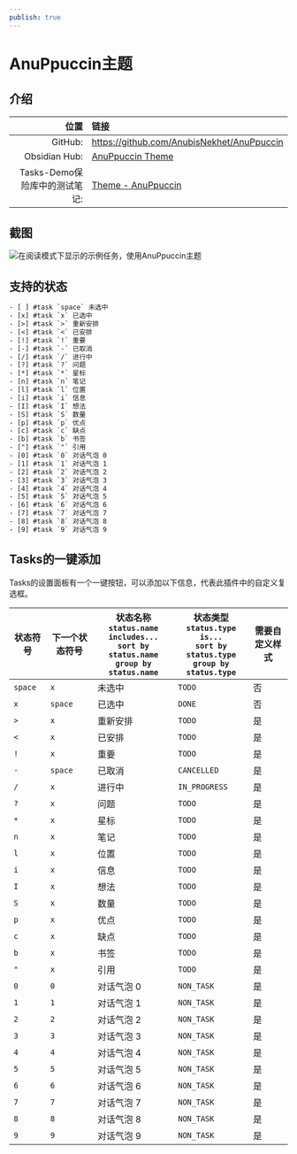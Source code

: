 ```yaml
---
publish: true
---
```


# AnuPpuccin主题

## 介绍

|                       位置 | 链接                                                                                                                                                        |
| ------------------------------:|:----------------------------------------------------------------------------------------------------------------------------------------------------------- |
|                        GitHub: | <https://github.com/AnubisNekhet/AnuPpuccin>                                                                                                                |
|                  Obsidian Hub: | [AnuPpuccin Theme](https://publish.obsidian.md/hub/02+-+Community+Expansions/02.05+All+Community+Expansions/Themes/AnuPpuccin)                              |
| Tasks-Demo保险库中的测试笔记: | [Theme - AnuPpuccin](https://github.com/obsidian-tasks-group/obsidian-tasks/blob/main/resources/sample_vaults/Tasks-Demo/Styling/Theme%20-%20AnuPpuccin.md) |

## 截图

![在阅读模式下显示的示例任务，使用AnuPpuccin主题](../../../images/theme-anuppuccin-reading-view.png)

## 支持的状态

<!-- snippet: DocsSamplesForStatuses.test.Theme_AnuPpuccin_Text.approved.txt -->
```txt
- [ ] #task `space` 未选中
- [x] #task `x` 已选中
- [>] #task `>` 重新安排
- [<] #task `<` 已安排
- [!] #task `!` 重要
- [-] #task `-` 已取消
- [/] #task `/` 进行中
- [?] #task `?` 问题
- [*] #task `*` 星标
- [n] #task `n` 笔记
- [l] #task `l` 位置
- [i] #task `i` 信息
- [I] #task `I` 想法
- [S] #task `S` 数量
- [p] #task `p` 优点
- [c] #task `c` 缺点
- [b] #task `b` 书签
- ["] #task `"` 引用
- [0] #task `0` 对话气泡 0
- [1] #task `1` 对话气泡 1
- [2] #task `2` 对话气泡 2
- [3] #task `3` 对话气泡 3
- [4] #task `4` 对话气泡 4
- [5] #task `5` 对话气泡 5
- [6] #task `6` 对话气泡 6
- [7] #task `7` 对话气泡 7
- [8] #task `8` 对话气泡 8
- [9] #task `9` 对话气泡 9
```
<!-- endSnippet -->

## Tasks的一键添加

Tasks的设置面板有一个一键按钮，可以添加以下信息，代表此插件中的自定义复选框。

<!-- placeholder to force blank line before included text --><!-- include: DocsSamplesForStatuses.test.Theme_AnuPpuccin_Table.approved.md -->

| 状态符号 | 下一个状态符号 | 状态名称<br>`status.name includes...`<br>`sort by status.name`<br>`group by status.name` | 状态类型<br>`status.type is...`<br>`sort by status.type`<br>`group by status.type` | 需要自定义样式 |
| ----- | ----- | ----- | ----- | ----- |
| `space` | `x` | 未选中 | `TODO` | 否 |
| `x` | `space` | 已选中 | `DONE` | 否 |
| `>` | `x` | 重新安排 | `TODO` | 是 |
| `<` | `x` | 已安排 | `TODO` | 是 |
| `!` | `x` | 重要 | `TODO` | 是 |
| `-` | `space` | 已取消 | `CANCELLED` | 是 |
| `/` | `x` | 进行中 | `IN_PROGRESS` | 是 |
| `?` | `x` | 问题 | `TODO` | 是 |
| `*` | `x` | 星标 | `TODO` | 是 |
| `n` | `x` | 笔记 | `TODO` | 是 |
| `l` | `x` | 位置 | `TODO` | 是 |
| `i` | `x` | 信息 | `TODO` | 是 |
| `I` | `x` | 想法 | `TODO` | 是 |
| `S` | `x` | 数量 | `TODO` | 是 |
| `p` | `x` | 优点 | `TODO` | 是 |
| `c` | `x` | 缺点 | `TODO` | 是 |
| `b` | `x` | 书签 | `TODO` | 是 |
| `"` | `x` | 引用 | `TODO` | 是 |
| `0` | `0` | 对话气泡 0 | `NON_TASK` | 是 |
| `1` | `1` | 对话气泡 1 | `NON_TASK` | 是 |
| `2` | `2` | 对话气泡 2 | `NON_TASK` | 是 |
| `3` | `3` | 对话气泡 3 | `NON_TASK` | 是 |
| `4` | `4` | 对话气泡 4 | `NON_TASK` | 是 |
| `5` | `5` | 对话气泡 5 | `NON_TASK` | 是 |
| `6` | `6` | 对话气泡 6 | `NON_TASK` | 是 |
| `7` | `7` | 对话气泡 7 | `NON_TASK` | 是 |
| `8` | `8` | 对话气泡 8 | `NON_TASK` | 是 |
| `9` | `9` | 对话气泡 9 | `NON_TASK` | 是 |

<!-- placeholder to force blank line after included text --><!-- endInclude -->
